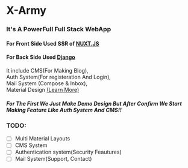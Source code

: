 # X-Army

### It's A PowerFull Full Stack WebApp

#### For Front Side Used SSR of [NUXT.JS](https://nuxtjs.org)

#### For Back Side Used [Django](https://djangoproject.com)

It include CMS(For Making Blog),\
  Auth System(For registeration And Login), \
  Mail System (Compose & Inbox),\
  Material Design [(Learn More)](https://elementor.com/blog/what-is-material-design/)
  
##### For The First We Just Make Demo Design But After Confirm We Start Making Feature Like Auth System And CMS!!

### TODO: 
-[ ] Multi Material Layouts
-[ ] CMS System
-[ ] Authentication system(Security Feautures)
-[ ] Mail System(Support, Contact)
